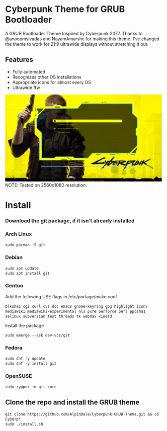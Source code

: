 # Cyberpunk Theme for GRUB Bootloader
A GRUB Bootloader Theme Inspired by Cyberpunk 2077.
Thanks to @anoopmsivadas and NayamAmarshe for making this theme. I've changed the theme to work for 21:9 ultrawide displays without stretching it out.

## Features
- Fully automated
- Recognizes other OS installations
- Appropriate icons for almost every OS
- Ultrawide ftw

![Preview](Screenshots/screenshot.png)
NOTE: Tested on 2560x1080 resolution.

# Install

### Download the git package, if it isn't already installed

### Arch Linux
```shell
sudo pacman -S git
```

### Debian
```shell
sudo apt update
sudo apt install git
```

### Gentoo
Add the following USE flags in /etc/portage/make.conf
```shell
blksha1 cgi curl cvs doc emacs gnome-keyring gpg highlight iconv mediawiki mediawiki-experimental nls pcre perforce perl ppcsha1 selinux subversion test threads tk webdav xinetd
```
Install the package
```shell
sudo emerge --ask dev-vcs/git
```

### Fedora
```shell
sudo dnf -y update
sudo dnf -y install git
```

### OpenSUSE
```shell
sudo zypper in git-core
```


## Clone the repo and install the GRUB theme

```shell
git clone https://github.com/AlpinDale/Cyberpunk-GRUB-Theme.git && cd Cyberp*
sudo ./install.sh
```




